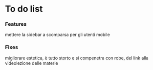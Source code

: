 <h1>To do list</h1>

<h3>Features</h3>

mettere la sidebar a scomparsa per gli utenti mobile

<h3>Fixes</h3>

migliorare estetica, è tutto storto e si compenetra con robe, del link alla videolezione delle materie